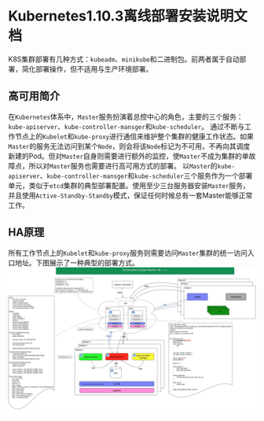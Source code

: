 # Kubernetes1.10.3离线部署安装说明文档

 K8S集群部署有几种方式：`kubeadm`、`minikube`和二进制包。前两者属于自动部署，简化部署操作，但不适用与生产环境部署。
## 高可用简介
   在`Kubernetes`体系中，`Master`服务扮演着总控中心的角色，主要的三个服务：
`kube-apiserver`、`kube-controller-mansger`和`kube-scheduler`。
    通过不断与工作节点上的`Kubelet`和`kube-proxy`进行通信来维护整个集群的健康工作状态。如果`Master`的服务无法访问到某个`Node`，则会将该`Node`标记为不可用，不再向其调度新建的Pod。但对`Master`自身则需要进行额外的监控，使`Master`不成为集群的单故障点，所以对`Master`服务也需要进行高可用方式的部署。
以`Master`的`kube-apiserver`、`kube-controller-mansger`和`kube-scheduler`三个服务作为一个部署单元，类似于`etcd`集群的典型部署配置。使用至少三台服务器安装`Master`服务，并且使用`Active-Standby-Standby`模式，保证任何时候总有一套Master能够正常工作。
## HA原理
所有工作节点上的`Kubelet`和`kube-proxy`服务则需要访问`Master`集群的统一访问入口地址。下图展示了一种典型的部署方式。
![](_v_images/20201129121957222_6732.png) 